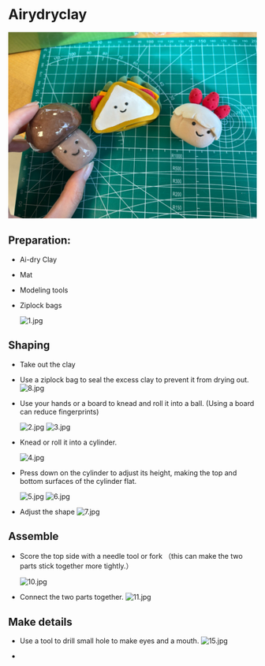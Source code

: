 # Airydryclay

![18.jpg](assets/18compare.jpg)

##   Preparation:
- Ai-dry Clay
- Mat
- Modeling tools
- Ziplock bags

    ![1.jpg](assets/1preparation.jpg)

##   Shaping
- Take out the clay
- Use a ziplock bag to seal the excess clay to prevent it from drying out.
    ![8.jpg](assets/8ziplockbag.jpg)

- Use your hands or a board to knead and roll it into a ball. (Using a board can reduce fingerprints)
    
    ![2.jpg](assets/2rolling1.jpg)
    ![3.jpg](assets/3rolling2.jpg)
    
- Knead or roll it into a cylinder.
    
    ![4.jpg](assets/4cylinder.jpg)

- Press down on the cylinder to adjust its height, making the top and bottom surfaces of the cylinder flat.

    ![5.jpg](assets/5push.jpg)
    ![6.jpg](assets/6pushedcylinder.jpg)

- Adjust the shape
    ![7.jpg](assets/7adjustshape.jpg)

##  Assemble
- Score the top side with a needle tool or fork （this can make the two parts stick together more tightly.）

    ![10.jpg](assets/10surface.jpg)

- Connect the two parts together.
    ![11.jpg](assets/11assemble.jpg)

##  Make details

- Use a tool to drill small hole to make eyes and a mouth.
    ![15.jpg](assets/15drill.jpg)

- 






